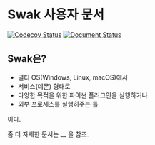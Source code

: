 # Swak 사용자 문서

[![Codecov Status](https://codecov.io/gh/haje01/swak/branch/master/graph/badge.svg)](https://codecov.io/gh/haje01/swak)
[![Document Status](https://readthedocs.org/projects/swak/badge/?version=latest)](https://readthedocs.org/projects/swak/badge/?version=latest)


## Swak은?

- 멀티 OS(Windows, Linux, macOS)에서
- 서비스(데몬) 형태로
- 다양한 목적을 위한 파이썬 플러그인을 실행하거나
- 외부 프로세스를 실행히주는 틀

이다.

좀 더 자세한 문서는 __ 을 참조.


